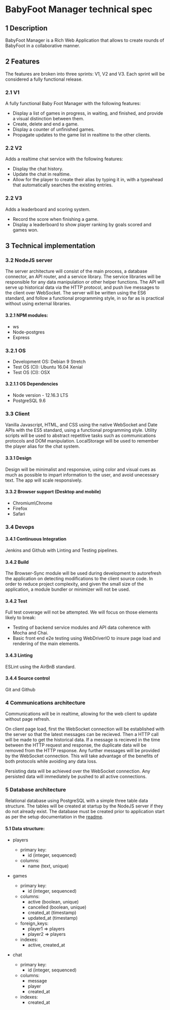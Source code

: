 # BabyFoot Manager technical spec

## 1  Description
BabyFoot Manager is a Rich Web Application that allows to create rounds of BabyFoot in a collaborative manner.

## 2  Features
The features are broken into three sprints:  V1, V2 and V3.  Each sprint will be considered a fully functional release.

### 2.1 V1
A fully functional Baby Foot Manager with the following features:

* Display a list of games in progress, in waiting, and finished, and provide a visual distinction between them.
* Create, delete and end a game.
* Display a counter of unfinished games.
* Propagate updates to the game list in realtime to the other clients.

### 2.2 V2
Adds a realtime chat service with the following features:

* Display the chat history.
* Update the chat in realtime.
* Allow for the player to create their alias by typing it in, with a typeahead that automatically searches the existing entries.

### 2.2 V3
Adds a leaderboard and scoring system.

* Record the score when finishing a game.
* Display a leaderboard to show player ranking by goals scored and games won.

## 3  Technical implementation

### 3.2  NodeJS server
The server architecture will consist of the main process, a database connector, an API router, and a service library.  The service libraries will be responsible for any data manipulation or other helper functions. The API will serve up historical data via the HTTP protocol, and push live messages to the client over WebSocket.  The server will be written using the ES6 standard, and follow a functional programming style, in so far as is practical without using external libraries.

#### 3.2.1  NPM modules:

* ws
* Node-postgres
* Express

### 3.2.1  OS
* Development OS: Debian 9 Stretch
* Test OS (CI): Ubuntu 16.04 Xenial
* Test OS (CI): OSX

#### 3.2.1.1  OS Dependencies
* Node version - 12.16.3 LTS
* PostgreSQL 9.6

### 3.3  Client
Vanilla Javascript, HTML, and CSS using the native WebSocket and Date APIs with the ES5 standard, using a functional programming style.  Utility scripts will be used to abstract repetitive tasks such as communications protocols and DOM manipulation.  LocalStorage will be used to remember the player alias for the chat system.

#### 3.3.1  Design
Design will be minimalist and responsive, using color and visual cues as much as possible to impart information to the user, and avoid unecessary text.  The app will scale responsively.

#### 3.3.2  Browser support (Desktop and mobile)
* Chromium\Chrome
* Firefox
* Safari

### 3.4  Devops

#### 3.4.1  Continuous Integration
Jenkins and Github with Linting and Testing pipelines.

#### 3.4.2  Build
The Browser-Sync module will be used during development to autorefresh the application on detecting modifications to the client source code.
In order to reduce project complexity, and given the small size of the application, a module bundler or minimizer will not be used.

#### 3.4.2  Test
Full test coverage will not be attempted.  We will focus on those elements likely to break:

* Testing of backend service modules and API data coherence with Mocha and Chai.
* Basic front end e2e testing using WebDriverIO to insure page load and rendering of the main elements.

#### 3.4.3  Linting
ESLint using the AirBnB standard.

#### 3.4.4  Source control
Git and Github

### 4  Communications architecture
Communications will be in realtime, allowing for the web client to update without page refresh.

On client page load, first the WebSocket connection will be established with the server so that the latest messages can be recieved. Then a HTTP call will be made to get the historical data.  If a message is recieved in the time between the HTTP request and response, the duplicate data will be removed from the HTTP response.  Any further messages will be provided by the WebSocket connection.  This will take advantage of the benefits of both protocols while avoiding any data loss.

Persisting data will be achieved over the WebSocket connection.  Any persisted data will immediately be pushed to all active connections.

### 5  Database architecture

Relational database using PostgreSQL with a simple three table data structure.  The tables will be created at startup by the NodeJS server if they do not already exist.  The database must be created prior to application start as per the setup documentation in the [readme](readme.md).

#### 5.1  Data structure:
* players
  * primary key:
    - id (integer, sequenced)
  * columns:
    - name (text, unique)

* games
  * primary key:
    - id (integer, sequenced)
  * columns:
    - active (boolean, unique)
    - cancelled (boolean, unique)
    - created_at (timestamp)
    - updated_at (timestamp)
  * foreign_keys: 
    - player1 => players
    - player2 => players
  * indexes:
    - active, created_at

* chat
  * primary key:
    - id (integer, sequenced)
  * columns:
    - message
    - player
    - created_at
  * indexes:
    - created_at
